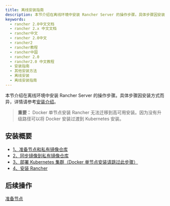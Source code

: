 ```yaml
---
title: 离线安装指南
description: 本节介绍在离线环境中安装 Rancher Server 的操作步骤。具体步骤因安装方式而异，有关每个安装选项的更多信息，详情请参考安装介绍。
keywords:
  - rancher 2.0中文文档
  - rancher 2.x 中文文档
  - rancher中文
  - rancher 2.0中文
  - rancher2
  - rancher教程
  - rancher中国
  - rancher 2.0
  - rancher2.0 中文教程
  - 安装指南
  - 其他安装方法
  - 离线安装
  - 离线安装指南
---
```


本节介绍在离线环境中安装 Rancher Server 的操作步骤。具体步骤因安装方式而异，详情请参考[安装介绍](/docs/installation/_index)。

> **重要：** Docker 单节点安装 Rancher 无法迁移到高可用安装。因为没有升级路径可以将 Docker 安装过渡到 Kubernetes 安装。

## 安装概要

- [1、准备节点和私有镜像仓库](/docs/installation/other-installation-methods/air-gap/prepare-nodes/_index)
- [2、同步镜像到私有镜像仓库](/docs/installation/other-installation-methods/air-gap/populate-private-registry/_index)
- [3、部署 Kubernetes 集群（Docker 单节点安装请跳过此步骤）](/docs/installation/other-installation-methods/air-gap/launch-kubernetes/_index)
- [4、安装 Rancher](/docs/installation/other-installation-methods/air-gap/install-rancher/_index)

## 后续操作

[准备节点](/docs/installation/other-installation-methods/air-gap/prepare-nodes/_index)
